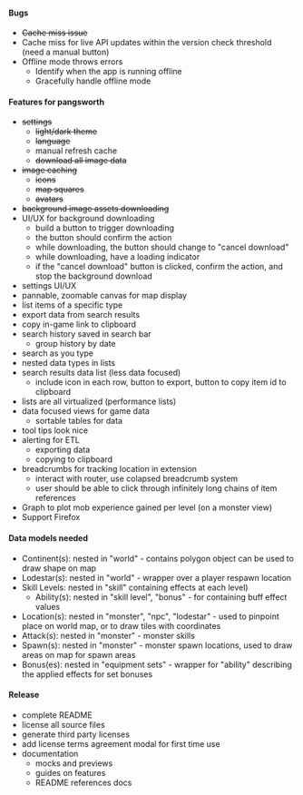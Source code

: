 #### Bugs
- ~~Cache miss issue~~
- Cache miss for live API updates within the version check threshold (need a manual button)
- Offline mode throws errors
  - Identify when the app is running offline
  - Gracefully handle offline mode

#### Features for pangsworth
- ~~settings~~
  - ~~light/dark theme~~
  - ~~language~~
  - manual refresh cache
  - ~~download all image data~~
- ~~image caching~~
    - ~~icons~~
    - ~~map squares~~
    - ~~avatars~~
- ~~background image assets downloading~~
- UI/UX for background downloading
  - build a button to trigger downloading
  - the button should confirm the action
  - while downloading, the button should change to "cancel download"
  - while downloading, have a loading indicator
  - if the "cancel download" button is clicked, confirm the action, and stop the background download
- settings UI/UX
- pannable, zoomable canvas for map display
- list items of a specific type
- export data from search results
- copy in-game link to clipboard
- search history saved in search bar
  - group history by date
- search as you type
- nested data types in lists
- search results data list (less data focused)
  - include icon in each row, button to export, button to copy item id to clipboard
- lists are all virtualized (performance lists)
- data focused views for game data
  - sortable tables for data
- tool tips look nice
- alerting for ETL
  - exporting data
  - copying to clipboard
- breadcrumbs for tracking location in extension
  - interact with router, use colapsed breadcrumb system
  - user should be able to click through infinitely long chains of item references
- Graph to plot mob experience gained per level (on a monster view)
- Support Firefox

#### Data models needed
- Continent(s): nested in "world" - contains polygon object can be used to draw shape on map
- Lodestar(s): nested in "world" - wrapper over a player respawn location
- Skill Levels: nested in "skill" containing effects at each level)
  - Ability(s): nested in "skill level", "bonus" - for containing buff effect values
- Location(s): nested in "monster", "npc", "lodestar" - used to pinpoint place on world map, or to draw tiles with coordinates
- Attack(s): nested in "monster" - monster skills
- Spawn(s): nested in "monster" - monster spawn locations, used to draw areas on map for spawn areas
- Bonus(es): nested in "equipment sets" - wrapper for "ability" describing the applied effects for set bonuses

#### Release
- complete README
- license all source files
- generate third party licenses
- add license terms agreement modal for first time use
- documentation
  - mocks and previews
  - guides on features
  - README references docs
